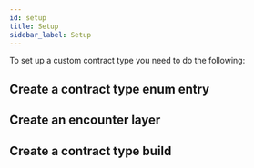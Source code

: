 ```yaml
---
id: setup
title: Setup
sidebar_label: Setup
---
```


To set up a custom contract type you need to do the following:

## Create a contract type enum entry

## Create an encounter layer

## Create a contract type build
